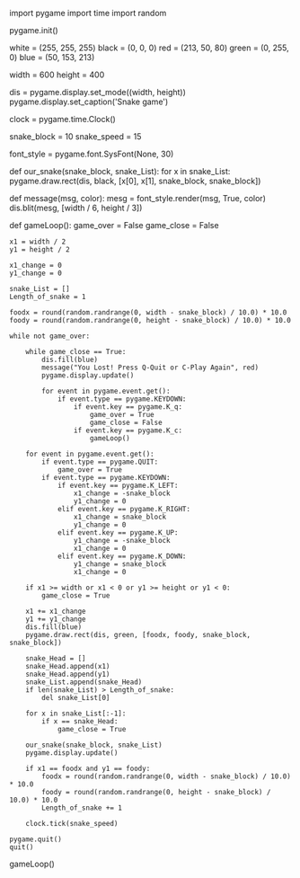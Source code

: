 import pygame
import time
import random
 
pygame.init()
 
white = (255, 255, 255)
black = (0, 0, 0)
red = (213, 50, 80)
green = (0, 255, 0)
blue = (50, 153, 213)
 
width = 600
height = 400
 
dis = pygame.display.set_mode((width, height))
pygame.display.set_caption('Snake game')
 
clock = pygame.time.Clock()
 
snake_block = 10
snake_speed = 15
 
font_style = pygame.font.SysFont(None, 30)
 
def our_snake(snake_block, snake_List):
    for x in snake_List:
        pygame.draw.rect(dis, black, [x[0], x[1], snake_block, snake_block])
 
def message(msg, color):
    mesg = font_style.render(msg, True, color)
    dis.blit(mesg, [width / 6, height / 3])
 
def gameLoop(): 
    game_over = False
    game_close = False
 
    x1 = width / 2
    y1 = height / 2
 
    x1_change = 0       
    y1_change = 0
 
    snake_List = []
    Length_of_snake = 1
 
    foodx = round(random.randrange(0, width - snake_block) / 10.0) * 10.0
    foody = round(random.randrange(0, height - snake_block) / 10.0) * 10.0
 
    while not game_over:
 
        while game_close == True:
            dis.fill(blue)
            message("You Lost! Press Q-Quit or C-Play Again", red)
            pygame.display.update()
 
            for event in pygame.event.get():
                if event.type == pygame.KEYDOWN:
                    if event.key == pygame.K_q:
                        game_over = True
                        game_close = False
                    if event.key == pygame.K_c:
                        gameLoop()
 
        for event in pygame.event.get():
            if event.type == pygame.QUIT:
                game_over = True
            if event.type == pygame.KEYDOWN:
                if event.key == pygame.K_LEFT:
                    x1_change = -snake_block
                    y1_change = 0
                elif event.key == pygame.K_RIGHT:
                    x1_change = snake_block
                    y1_change = 0
                elif event.key == pygame.K_UP:
                    y1_change = -snake_block
                    x1_change = 0
                elif event.key == pygame.K_DOWN:
                    y1_change = snake_block
                    x1_change = 0
 
        if x1 >= width or x1 < 0 or y1 >= height or y1 < 0:
            game_close = True
 
        x1 += x1_change
        y1 += y1_change
        dis.fill(blue)
        pygame.draw.rect(dis, green, [foodx, foody, snake_block, snake_block])
 
        snake_Head = []
        snake_Head.append(x1)
        snake_Head.append(y1)
        snake_List.append(snake_Head)
        if len(snake_List) > Length_of_snake:
            del snake_List[0]
 
        for x in snake_List[:-1]:
            if x == snake_Head:
                game_close = True
 
        our_snake(snake_block, snake_List)
        pygame.display.update()
 
        if x1 == foodx and y1 == foody:
            foodx = round(random.randrange(0, width - snake_block) / 10.0) * 10.0
            foody = round(random.randrange(0, height - snake_block) / 10.0) * 10.0
            Length_of_snake += 1
 
        clock.tick(snake_speed)
 
    pygame.quit()
    quit()
 
gameLoop()
